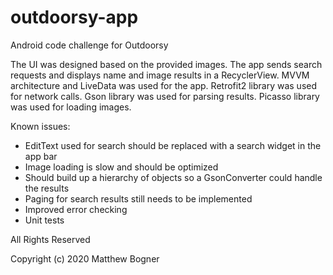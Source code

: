 # outdoorsy-app
Android code challenge for Outdoorsy

The UI was designed based on the provided images. 
The app sends search requests and displays name and image results in a RecyclerView.
MVVM architecture and LiveData was used for the app.
Retrofit2 library was used for network calls.
Gson library was used for parsing results.
Picasso library was used for loading images.

Known issues:
 - EditText used for search should be replaced with a search widget in the app bar
 - Image loading is slow and should be optimized
 - Should build up a hierarchy of objects so a GsonConverter could handle the results
 - Paging for search results still needs to be implemented
 - Improved error checking
 - Unit tests     

All Rights Reserved

Copyright (c) 2020 Matthew Bogner
